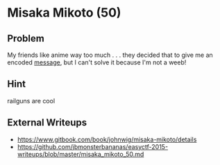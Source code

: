 # Misaka Mikoto (50)

## Problem

My friends like anime way too much . . . they decided that to give me an encoded [message](files/message.txt), but I can't solve it because I'm not a weeb!

## Hint

railguns are cool

## External Writeups

* https://www.gitbook.com/book/johnwig/misaka-mikoto/details
* https://github.com/jbmonsterbananas/easyctf-2015-writeups/blob/master/misaka_mikoto_50.md
